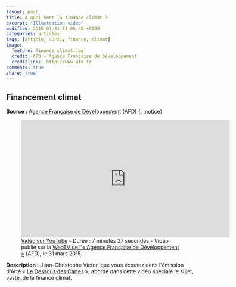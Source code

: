 ```yaml
---
layout: post
title: À quoi sert la finance climat ?
excerpt: "Illustration vidéo"
modified: 2015-03-31 11:05:45 +0100
categories: articles
tags: [article, COP21, finance, climat]
image:
  feature: finance_climat.jpg
  credit: AFD - Agence Française de Développement
  creditlink:  http://www.afd.fr
comments: true
share: true
---
```

<h2>Financement climat</h2>

**Source :** [Agence Française de Développement](http://www.afd.fr "Lien externe") (AFD)
{: .notice}

<figure>
	<iframe width="560" height="315" src="https://www.youtube.com/embed/RG_u-5ggLxY?rel=0" frameborder="0" allowfullscreen></iframe>
	<figcaption><a href="https://www.youtube.com/watch?v=RG_u-5ggLxY" target="_blank" title="lien externe, s'ouvre dans une nouvelle fenêtre">Vidéo sur YouTube</a> - Durée : 7 minutes 27 secondes  - Vidéo publié sur la <a href="https://www.youtube.com/channel/UCJBmrvimOZNMCKoYr2k5_Yw" target="_blank" title="lien externe, s'ouvre dans une nouvelle fenêtre">WebTV de l'« Agence Française de Développement »</a> (AFD), le 31 mars 2015.</figcaption>
</figure>

**Description :** Jean-Christophe Victor, que vous écoutez dans l'émission d'Arte « [Le Dessous des Cartes](http://ddc.arte.tv "Lien externe") », aborde dans cette vidéo spéciale le sujet, vaste, de la finance climat.


